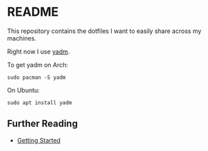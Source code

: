 # README

This repository contains the dotfiles I want to easily share across my machines.

Right now I use [yadm](https://yadm.io/).

To get yadm on Arch:

    sudo pacman -S yadm

On Ubuntu:

    sudo apt install yadm

## Further Reading

 - [Getting Started](https://yadm.io/docs/getting_started#)
